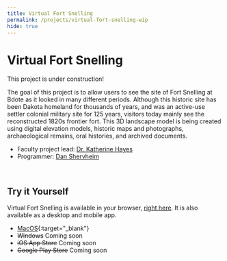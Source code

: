 ```yaml
---
title: Virtual Fort Snelling
permalink: /projects/virtual-fort-snelling-wip
hide: true
---
```


# Virtual Fort Snelling

This project is under construction!

The goal of this project is to allow users to see the site of Fort Snelling at Bdote as it looked in many different periods. Although this historic site has been Dakota homeland for thousands of years, and was an active-use settler colonial military site for 125 years, visitors today mainly see the reconstructed 1820s frontier fort. This 3D landscape model is being created using digital elevation models, historic maps and photographs, archaeological remains, oral histories, and archived documents.

<ul class="subtitle">
<li>Faculty project lead: <a href="https://cla.umn.edu/about/directory/profile/kathayes" target="_blank">Dr. Katherine Hayes</a></li>
<li>Programmer: <a href="https://danielshervheim.com/" target="_blank">Dan Shervheim</a></li>
</ul>

<br/>

## Try it Yourself

Virtual Fort Snelling is available in your browser, [right here](/projects/virtual-fort-snelling/player). It is also available as a desktop and mobile app.

- [MacOS](https://drive.google.com/file/d/1jwzM2dRhmhLbjkLbQuiTCPIqu6kTDd8c/view?usp=sharing){:target="_blank"}
- ~~Windows~~ Coming soon
- ~~iOS App Store~~ Coming soon
- ~~Google Play Store~~ Coming soon

<br/>
